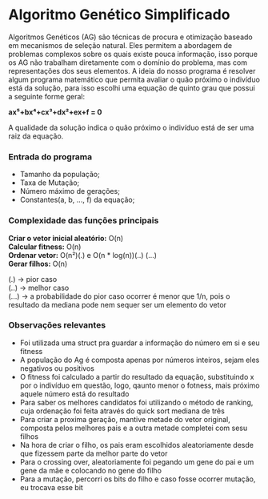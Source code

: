 # Algoritmo Genético Simplificado
Algoritmos Genéticos (AG) são técnicas de procura e otimização baseado em mecanismos de seleção natural. Eles permitem a abordagem de problemas complexos
sobre os quais existe pouca informação, isso porque os AG não trabalham diretamente com o domínio do problema, mas com representações dos seus elementos. 
A ideia do nosso programa é resolver algum programa matemático que permita avaliar o quão próximo o indivíduo está da solução, para isso escolhi uma equação de quinto grau que possui a seguinte forme geral:

**ax⁵+bx⁴+cx³+dx²+ex+f = 0**

A qualidade da solução indica o quão próximo o indivíduo está de ser uma raiz da equação.

### Entrada do programa
- Tamanho da população;
- Taxa de Mutação;
- Número máximo de gerações;
- Constantes(a, b, ..., f) da equação;

### Complexidade das funções principais
**Criar o vetor inicial aleatório:** O(n)  <br />
**Calcular fitness:** O(n)  <br />
**Ordenar vetor:** O(n²)(.) e O(n * log(n))(..)  (...) <br />
**Gerar filhos:** O(n) <br />

(.) -> pior caso <br />
(..) -> melhor caso <br />
(...) -> a probabilidade do pior caso ocorrer é menor que 1/n, pois o resultado da mediana pode nem sequer ser um elemento do vetor <br />


### Observações relevantes
- Foi utilizada uma struct pra guardar a informação do número em si e seu fitness
- A população do Ag é composta apenas por números inteiros, sejam eles negativos ou positivos
- O fitness foi calculado a partir do resultado da equação, substituindo x por o indivíduo em questão, logo, qaunto menor o fotness, mais próximo aquele número está do resultado
- Para saber os melhores candidatos foi utilizando o método de ranking, cuja ordenação foi feita através do quick sort mediana de três
- Para criar a proxima geração, mantive metade do vetor original, composta pelos melhores pais e a outra metade completei com sesu filhos
- Na hora de criar o filho, os pais eram escolhidos aleatoriamente desde que fizessem parte da melhor parte do vetor
- Para o crossing over, aleatoriamente foi pegando um gene do pai e um gene da mãe e colocando no gene do filho
- Para a mutação, percorri os bits do filho e caso fosse ocorrer mutação, eu trocava esse bit
